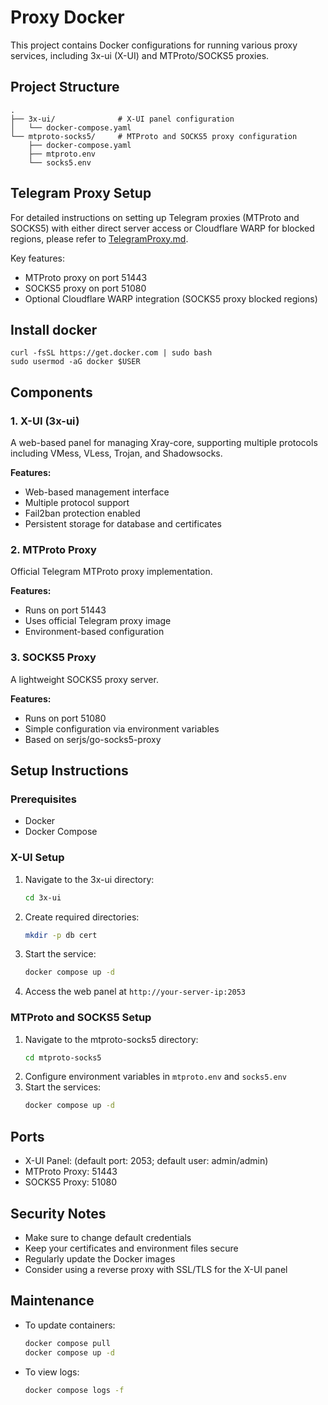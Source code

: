 # Proxy Docker

This project contains Docker configurations for running various proxy services, including 3x-ui (X-UI) and MTProto/SOCKS5 proxies.

## Project Structure

```
.
├── 3x-ui/              # X-UI panel configuration
│   └── docker-compose.yaml
└── mtproto-socks5/     # MTProto and SOCKS5 proxy configuration
    ├── docker-compose.yaml
    ├── mtproto.env
    └── socks5.env
```

## Telegram Proxy Setup

For detailed instructions on setting up Telegram proxies (MTProto and SOCKS5) with either direct server access or Cloudflare WARP for blocked regions, please refer to [TelegramProxy.md](TelegramProxy.md).

Key features:

- MTProto proxy on port 51443
- SOCKS5 proxy on port 51080
- Optional Cloudflare WARP integration (SOCKS5 proxy blocked regions)

## Install docker

```
curl -fsSL https://get.docker.com | sudo bash
sudo usermod -aG docker $USER
```

## Components

### 1. X-UI (3x-ui)

A web-based panel for managing Xray-core, supporting multiple protocols including VMess, VLess, Trojan, and Shadowsocks.

**Features:**

- Web-based management interface
- Multiple protocol support
- Fail2ban protection enabled
- Persistent storage for database and certificates

### 2. MTProto Proxy

Official Telegram MTProto proxy implementation.

**Features:**

- Runs on port 51443
- Uses official Telegram proxy image
- Environment-based configuration

### 3. SOCKS5 Proxy

A lightweight SOCKS5 proxy server.

**Features:**

- Runs on port 51080
- Simple configuration via environment variables
- Based on serjs/go-socks5-proxy

## Setup Instructions

### Prerequisites

- Docker
- Docker Compose

### X-UI Setup

1. Navigate to the 3x-ui directory:
   ```bash
   cd 3x-ui
   ```
2. Create required directories:
   ```bash
   mkdir -p db cert
   ```
3. Start the service:
   ```bash
   docker compose up -d
   ```
4. Access the web panel at `http://your-server-ip:2053`

### MTProto and SOCKS5 Setup

1. Navigate to the mtproto-socks5 directory:
   ```bash
   cd mtproto-socks5
   ```
2. Configure environment variables in `mtproto.env` and `socks5.env`
3. Start the services:
   ```bash
   docker compose up -d
   ```

## Ports

- X-UI Panel: (default port: 2053; default user: admin/admin)
- MTProto Proxy: 51443
- SOCKS5 Proxy: 51080

## Security Notes

- Make sure to change default credentials
- Keep your certificates and environment files secure
- Regularly update the Docker images
- Consider using a reverse proxy with SSL/TLS for the X-UI panel

## Maintenance

- To update containers:
  ```bash
  docker compose pull
  docker compose up -d
  ```
- To view logs:
  ```bash
  docker compose logs -f
  ```
